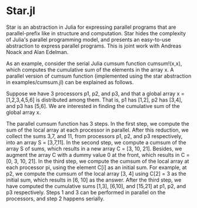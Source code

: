 # Star.jl
Star is an abstraction in Julia for expressing parallel programs that are parallel-prefix like in structure and computation. Star hides the complexity of Julia's parallel programming model, and presents an easy-to-use abstraction to express parallel programs. This is joint work with Andreas Noack and Alan Edelman.

As an example, consider the serial Julia cumsum function cumsum!(x,x), which computes the cumulative sum of the elements in the array x.
A parallel version of cumsum function (implemented using the star abstraction in examples/cumsum.jl) can be explained as follows.

Suppose we have 3 processors p1, p2, and p3, and that a global array x = [1,2,3,4,5,6] is distributed among them.
That is, p1 has [1,2], p2 has [3,4], and p3 has [5,6].
We are interested in finding the cumulative sum of the global array x.

The parallel cumsum function has 3 steps.
In the first step, we compute the sum of the local array at each processor in parallel.
After this reduction, we collect the sums 3,7, and 11, from processors p1, p2, and p3 respectively, into an array S = [3,7,11].
In the second step, we compute a cumsum of the array S of sums, which results in a new array C = [3, 10, 21].
Besides, we augment the array C with a dummy value 0 at the front, which results in C = [0, 3, 10, 21].
In the third step, we compute the cumsum of the local array at each processor pi, using the element C[i] as an initial sum.
For example, at p2, we compute the cumsum of the local array [3, 4] using C[2] = 3 as the initial sum, which results in [6, 10] as the answer. After the third step, we have computed the cumulative sums [1,3], [6,10], and [15,21] at p1, p2, and p3 respectively. 
Steps 1 and 3 can be performed in parallel on the processors, and step 2 happens serially.










